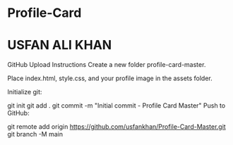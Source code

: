 # Profile-Card
# USFAN ALI KHAN

GitHub Upload Instructions
Create a new folder profile-card-master.

Place index.html, style.css, and your profile image in the assets folder.

Initialize git:

git init
git add .
git commit -m "Initial commit - Profile Card Master"
Push to GitHub:


git remote add origin https://github.com/usfankhan/Profile-Card-Master.git
git branch -M main
